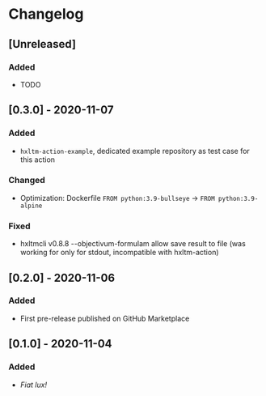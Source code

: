 # Changelog

## [Unreleased]
### Added
- TODO

## [0.3.0] - 2020-11-07

### Added
- `hxltm-action-example`, dedicated example repository as test case for this action

### Changed
- Optimization: Dockerfile `FROM python:3.9-bullseye` -> `FROM python:3.9-alpine`

### Fixed
- hxltmcli v0.8.8 --objectivum-formulam allow save result to file (was working
  for only for stdout, incompatible with hxltm-action)

## [0.2.0] - 2020-11-06
### Added
- First pre-release published on GitHub Marketplace

## [0.1.0] - 2020-11-04
### Added
- _Fiat lux!_